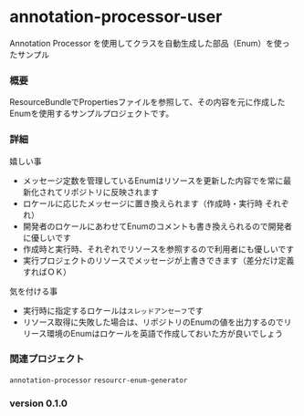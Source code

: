 # annotation-processor-user
Annotation Processor を使用してクラスを自動生成した部品（Enum）を使ったサンプル



### 概要
ResourceBundleでPropertiesファイルを参照して、その内容を元に作成したEnumを使用するサンプルプロジェクトです。

### 詳細

嬉しい事
* メッセージ定数を管理しているEnumはリソースを更新した内容でを常に最新化されてリポジトリに反映されます
* ロケールに応じたメッセージに置き換えられます（作成時・実行時 それぞれ）
* 開発者のロケールにあわせてEnumのコメントも書き換えられるので開発者に優しいです
* 作成時と実行時、それぞれでリソースを参照するので利用者にも優しいです
* 実行プロジェクトのリソースでメッセージが上書きできます（差分だけ定義すればＯＫ）

気を付ける事
* 実行時に指定するロケールは`スレッドアンセーフ`です
* リソース取得に失敗した場合は、リポジトリのEnumの値を出力するのでリリース環境のEnumはロケールを英語で作成しておいた方が良いでしょう
<P>

### 関連プロジェクト
`annotation-processor`
`resourcr-enum-generator`

### version 0.1.0

